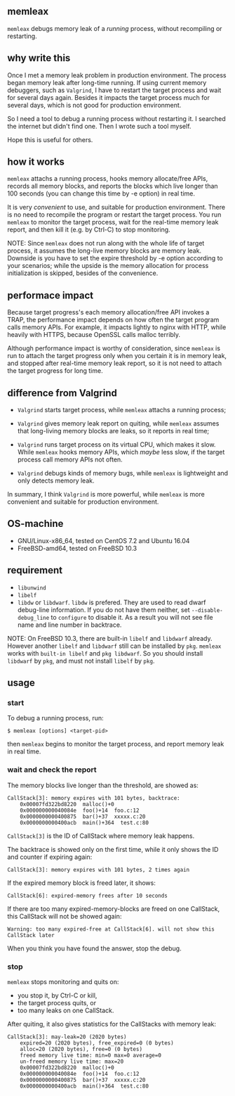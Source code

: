 ## memleax

`memleax` debugs memory leak of a *running* process, without recompiling or restarting.


## why write this

Once I met a memory leak problem in production environment.
The process began memory leak after long-time running. If using current
memory debuggers, such as `Valgrind`, I have to restart the target process
and wait for several days again. Besides it impacts the target process
much for several days, which is not good for production environment.

So I need a tool to debug a running process without restarting it.
I searched the internet but didn't find one. Then I wrote such a tool myself.

Hope this is useful for others.


## how it works

`memleax` attachs a running process, hooks memory allocate/free APIs,
records all memory blocks, and reports the blocks which live longer
than 100 seconds (you can change this time by -e option) in real time.

It is very *convenient* to use, and suitable for production environment.
There is no need to recompile the program or restart the target process.
You run `memleax` to monitor the target process, wait for the real-time memory
leak report, and then kill it (e.g. by Ctrl-C) to stop monitoring.

NOTE: Since `memleax` does not run along with the whole life of target
process, it assumes the long-live memory blocks are memory leak.
Downside is you have to set the expire threshold by -e option according
to your scenarios; while the upside is the memory allocation for process
initialization is skipped, besides of the convenience.


## performace impact

Because target progress's each memory allocation/free API invokes a TRAP, the
performance impact depends on how often the target program calls memory
APIs.
For example, it impacts lightly to nginx with HTTP, while heavily with HTTPS,
because OpenSSL calls malloc terribly.

Although performance impact is worthy of consideration, since `memleax` is
run to attach the target progress only when you certain it is in memory leak,
and stopped after real-time memory leak report, so it is not need to attach
the target progress for long time.


## difference from Valgrind

+ `Valgrind` starts target process, while `memleax` attachs a running process;

+ `Valgrind` gives memory leak report on quiting, while `memleax` assumes
that long-living memory blocks are leaks, so it reports in real time;

+ `Valgrind` runs target process on its virtual CPU, which makes it slow.
While `memleax` hooks memory APIs, which *maybe* less slow, if the target process
call memory APIs not often.

+ `Valgrind` debugs kinds of memory bugs, while `memleax` is lightweight and
only detects memory leak.

In summary, I think `Valgrind` is more powerful, while `memleax` is more
convenient and suitable for production environment.


## OS-machine

+ GNU/Linux-x86_64, tested on CentOS 7.2 and Ubuntu 16.04
+ FreeBSD-amd64, tested on FreeBSD 10.3


## requirement

+ `libunwind`
+ `libelf`
+ `libdw` or `libdwarf`. `libdw` is prefered. They are used to read dwarf debug-line
information. If you do not have them neither, set `--disable-debug_line` to
`configure` to disable it. As a result you will not see file name and line
number in backtrace.

NOTE: On FreeBSD 10.3, there are built-in `libelf` and `libdwarf` already.
However another `libelf` and `libdwarf` still can be installed by `pkg`.
`memleax` works with `built-in libelf` and `pkg libdwarf`. So you should
install `libdwarf` by `pkg`, and must not install `libelf` by `pkg`.


## usage

### start

To debug a running process, run:

    $ memleax [options] <target-pid>

then `memleax` begins to monitor the target process, and report memory leak in real time.

### wait and check the report

The memory blocks live longer than the threshold, are showed as:

    CallStack[3]: memory expires with 101 bytes, backtrace:
        0x00007fd322bd8220  malloc()+0
        0x000000000040084e  foo()+14  foo.c:12
        0x0000000000400875  bar()+37  xxxxx.c:20
        0x0000000000400acb  main()+364  test.c:80

`CallStack[3]` is the ID of CallStack where memory leak happens.

The backtrace is showed only on the first time, while it only shows the
ID and counter if expiring again:

    CallStack[3]: memory expires with 101 bytes, 2 times again

If the expired memory block is freed later, it shows:

    CallStack[6]: expired-memory frees after 10 seconds

If there are too many expired-memory-blocks are freed on one CallStack,
this CallStack will not be showed again:

    Warning: too many expired-free at CallStack[6]. will not show this CallStack later

When you think you have found the answer, stop the debug.

### stop

`memleax` stops monitoring and quits on:

* you stop it, by Ctrl-C or kill,
* the target process quits, or
* too many leaks on one CallStack.

After quiting, it also gives statistics for the CallStacks with memory leak:

    CallStack[3]: may-leak=20 (2020 bytes)
        expired=20 (2020 bytes), free_expired=0 (0 bytes)
        alloc=20 (2020 bytes), free=0 (0 bytes)
        freed memory live time: min=0 max=0 average=0
        un-freed memory live time: max=20
        0x00007fd322bd8220  malloc()+0
        0x000000000040084e  foo()+14  foo.c:12
        0x0000000000400875  bar()+37  xxxxx.c:20
        0x0000000000400acb  main()+364  test.c:80
